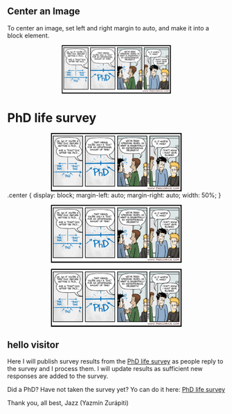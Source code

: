 <!DOCTYPE html>
<html>
<head>
<meta name="viewport" content="width=device-width, initial-scale=1">
<style>
img {
  display: block;
  margin-left: auto;
  margin-right: auto;
}
</style>
</head>
<body>

<h2>Center an Image</h2>
<p>To center an image, set left and right margin to auto, and make it into a block element.</p>

<img src="./images/InstantaneousProperty.png" alt="Paris" style="width:50%;">

</body>
</html>

# PhD life survey

<img src="./images/InstantaneousProperty.png" alt="PhD was it worth it" width=60% class="center" />
.center {
  display: block;
  margin-left: auto;
  margin-right: auto;
  width: 50%;
}

<p class="aligncenter">
  <img src="./images/InstantaneousProperty.png" alt="centered image" width=60% />
</p>

<div style="text-align: center;">
  <img src="./images/InstantaneousProperty.png" alt="centered image" width=60% />
</div>



## hello visitor

Here I will publish survey results from the [PhD life survey](https://forms.gle/4NVZAtoYY6EhQbnC8) as people reply to the survey and I process them. I will update results as sufficient new responses are added to the survey.

Did a PhD? Have not taken the survey yet? Yo can do it here: [PhD life survey](https://forms.gle/4NVZAtoYY6EhQbnC8)

Thank you, all best, 
Jazz (Yazmín Zurápiti)
